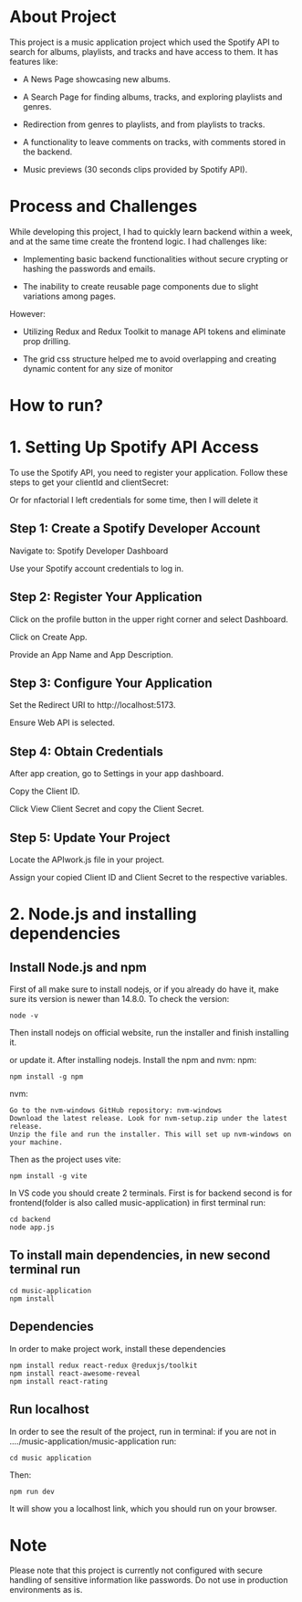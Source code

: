 <h1>About Project</h1>
This project is a music application project which used the Spotify API to search for albums, playlists, and tracks and have access to them. It has features like:

- A News Page showcasing new albums.  

- A Search Page for finding albums, tracks, and exploring playlists and genres.
  
- Redirection from genres to playlists, and from playlists to tracks.

- A functionality to leave comments on tracks, with comments stored in the backend.
  
- Music previews (30 seconds clips provided by Spotify API).  

<h1>
Process and Challenges  
</h1> 

While developing this project, I had to quickly learn backend within a week, and at the same time create the frontend logic. I had challenges like:
- Implementing basic backend functionalities without secure crypting or hashing the passwords and emails.
  
- The inability to create reusable page components due to slight variations among pages.
  
However:
- Utilizing Redux and Redux Toolkit to manage API tokens and eliminate prop drilling.
  
- The grid css structure helped me to avoid overlapping and creating dynamic content for any size of monitor



<h1>How to run? </h1>
<h1>1. Setting Up Spotify API Access</h1>
To use the Spotify API, you need to register your application. Follow these steps to get your clientId and clientSecret:

Or for nfactorial I left credentials for some time, then I will delete it
<h2>Step 1: Create a Spotify Developer Account</h2>
Navigate to: Spotify Developer Dashboard

Use your Spotify account credentials to log in.
<h2>Step 2: Register Your Application</h2>
Click on the profile button in the upper right corner and select Dashboard.

Click on Create App.

Provide an App Name and App Description.

<h2>Step 3: Configure Your Application</h2>
Set the Redirect URI to http://localhost:5173.

Ensure Web API is selected.

<h2>Step 4: Obtain Credentials</h2>
After app creation, go to Settings in your app dashboard.

Copy the Client ID.

Click View Client Secret and copy the Client Secret.

<h2>Step 5: Update Your Project</h2>
Locate the APIwork.js file in your project.

Assign your copied Client ID and Client Secret to the respective variables.

<h1>2. Node.js and installing dependencies</h1>
<h2>Install Node.js and npm</h2>
First of all make sure to install nodejs, or if you already do have it, make sure its version is newer than 14.8.0.
To check the version:

```
node -v
```

Then install nodejs on official website, run the installer and finish installing it.

or update it.
After installing nodejs. Install the npm and nvm:
npm:

```
npm install -g npm
```

nvm:
```
Go to the nvm-windows GitHub repository: nvm-windows
Download the latest release. Look for nvm-setup.zip under the latest release.
Unzip the file and run the installer. This will set up nvm-windows on your machine.
```

Then as the project uses vite:
```
npm install -g vite
```

In VS code you should create 2 terminals. First is for backend second is for frontend(folder is also called music-application)
in first terminal run:
```
cd backend
node app.js
```

<h2>
  To install main dependencies, in new second terminal run
</h2>

```
cd music-application
npm install
```

<h2>Dependencies</h2>
In order to make project work, install these dependencies

```
npm install redux react-redux @reduxjs/toolkit
npm install react-awesome-reveal
npm install react-rating
```

<h2>Run localhost</h2>
In order to see the result of the project, run in terminal:
if you are not in ..../music-application/music-application
run:

```
cd music application
```
Then:

```
npm run dev
```

It will show you a localhost link, which you should run on your browser.

<h1>Note</h1>
Please note that this project is currently not configured with secure handling of sensitive information like passwords. Do not use in production environments as is.
